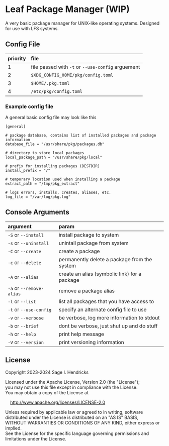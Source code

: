 # Leaf Package Manager (WIP)

A very basic package manager for UNIX-like operating systems.
Designed for use with LFS systems.

## Config File

| priority | file |
|:-------- |:---- |
| 1        | file passed with `-t` or `--use-config` arguement |
| 2        | `$XDG_CONFIG_HOME/pkg/config.toml` |
| 3        | `$HOME/.pkg.toml` |
| 4        | `/etc/pkg/config.toml` |


### Example config file

A general basic config file may look like this

```
[general]

# package database, contains list of installed packages and package information
database_file = "/usr/share/pkg/packages.db"

# directory to store local packages
local_package_path = "/usr/share/pkg/local"

# prefix for installing packages (DESTDIR)
install_prefix = "/"

# temporary location used when installing a package
extract_path = "/tmp/pkg_extract"

# logs errors, installs, creates, aliases, etc. 
log_file = "/var/log/pkg.log"
```

## Console Arguments

| argument | param |
|:-------- |:----- |
| `-S` or `--install` | install package to system |
| `-s` or `--uninstall` | unintall package from system |
| `-C` or `--create` | create a package |
| `-c` or `--delete` | permanently delete a package from the system |
| `-A` or `--alias` | create an alias (symbolic link) for a package |
| `-a` or `--remove-alias` | remove a package alias |
| `-l` or `--list` | list all packages that you have access to |
| `-t` or `--use-config` | specify an alternate config file to use |
| `-v` or `--verbose` | be verbose, log more information to stdout |
| `-b` or `--brief` | dont be verbose, just shut up and do stuff |
| `-h` or `--help` | print help message |
| `-V` or `--version` | print versioning information |

## License

Copyright 2023-2024 Sage I. Hendricks  

Licensed under the Apache License, Version 2.0 (the "License");  
you may not use this file except in compliance with the License.  
You may obtain a copy of the License at  

&nbsp;&nbsp;&nbsp;&nbsp;<http://www.apache.org/licenses/LICENSE-2.0>  

Unless required by applicable law or agreed to in writing, software  
distributed under the License is distributed on an "AS IS" BASIS,  
WITHOUT WARRANTIES OR CONDITIONS OF ANY KIND, either express or implied.  
See the License for the specific language governing permissions and  
limitations under the License.  

